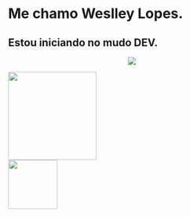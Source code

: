 # Me chamo Weslley Lopes.
## Estou iniciando no mudo DEV.

<p align="center">
<img loading="lazy" src="http://img.shields.io/static/v1?label=STATUS&message=EM%20DESENVOLVIMENTO&color=GREEN&style=for-the-badge"/>
</p>
<div>
    <a href="https://github.com/Weslleylopes93">
    <img height="180em" src="https://github-readme-stats.vercel.app/api?username=weslleylopes93&show_icons=false&hide=contribs,prs&cache_seconds=86400&theme=catppuccin_mocha">
    </div>
<div>
    <a href="https://github.com/Weslleylopes93">
    <img height="100em" src="https://skillicons.dev/icons?i=py,vscode,windows,ps,anaconda">